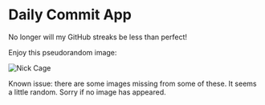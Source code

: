 Daily Commit App
================
No longer will my GitHub streaks be less than perfect!

Enjoy this pseudorandom image:

![Nick Cage](http://www.placecage.com/500/600 "Nick Cage")

Known issue: there are some images missing from some of these. It seems a little random. Sorry if no image has appeared.